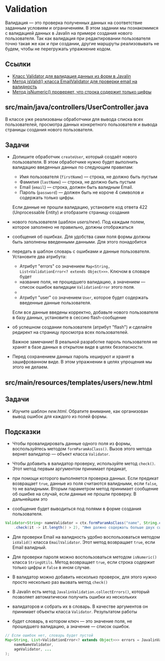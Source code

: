 # Validation

Валидация — это проверка полученных данных на соответствие заданным условиям и ограничениям. В этом задании мы познакомимся 
с валидацией данных в Javalin на примере создания нового пользователя. Так как валидация при редактировании пользователя 
точно такая же как и при создании, другие маршруты реализовывать не будем, чтобы не перегружать упражнение кодом.

## Ссылки

* [Класс Validator для валидация данных из форм в Javalin](https://javalin.io/documentation#validation)
* [Метод isValid() класса EmailValidator для проверки email на валидность](https://commons.apache.org/proper/commons-validator/apidocs/org/apache/commons/validator/routines/EmailValidator.html#isValid-java.lang.String-)
* [Метод isNumeric() проверяет, что строка содержит только цифры](https://commons.apache.org/proper/commons-lang/apidocs/org/apache/commons/lang3/StringUtils.html#isNumeric-java.lang.CharSequence-)

## src/main/java/controllers/UserController.java

В классе уже реализованы обработчики для вывода списка всех пользователей, просмотра данных конкретного пользователя и вывода страницы создания нового пользователя.

## Задачи

* Допишите обработчик `createUser`, который создаёт нового пользователя. В этом обработчике нужно будет выполнить валидацию введенных данных по следующим правилам:

  * Имя пользователя (`firstName`) — строка, не должно быть пустым
  * Фамилия (`lastName`) — строка, не должно быть пустым
  * Email (`email`) — строка, должен быть валидным Email.
  * Пароль (`password`) — должен быть не короче 4 символов и содержать только цифры.

  Если данные не прошли валидацию, установите код ответа 422 (Unprocessable Entity) и отобразите страницу создания 
* нового пользователя (шаблон *users/new*). Под каждым полем, которое заполнено не правильно, должны отображаться 
* сообщения об ошибках. Для удобства сами поля формы должны быть заполнены введенными данными. Для этого понадобится 
* передать в шаблон словарь с ошибками и данные пользователя. Установите два атрибута:

  * Атрибут "errors" со значением `Map<String, List<ValidationError<? extends Object>>>`. Ключом в словаре будет 
  * название поля, не прошедшего валидацию, а значением — список ошибок валидации `ValidationError` этого поля.
  * 
  * Атрибут "user" со значением `User`, которое будет содержать введенные данные пользователя.

  Если все данные введены корректно, добавьте нового пользователя в базу данных, установите в сессию flash-сообщение 
* об успешном создании пользователя (атрибут "flash") и сделайте редирект на страницу просмотра всех пользователей.

  Важное замечание! В реальной разработке пароль пользователя не хранят в базе данных в открытом виде в целях безопасности. 
* Перед сохранением данных пароль хешируют и хранят в зашифрованном виде. В этом упражнении в целях упрощения мы этого не делаем.

## src/main/resources/templates/users/new.html

## Задачи

* Изучите шаблон *new.html*. Обратите внимание, как организован вывод ошибок для каждого из полей формы.

## Подсказки

* Чтобы провалидировать данные одного поля из формы, воспользуйтесь методом `formParamAsClass()`. Вызов этого метода вернет валидатор — объект класса `Validator`.

* Чтобы добавить в валидатор проверку, используйте метод `check()`. Этот метод первым аргументом принимает предикат, 
* при помощи которого выполняется проверка данных. Если предикат возвращает `true`, данные из поля считаются валидными, если `false`, то не валидными.
Вторым параметром метод принимает сообщение об ошибке на случай, если данные не прошли проверку. В дальнейшем это 
* сообщение будет выводиться под полями в форме создания пользователя.

```java
Validator<String> nameValidator = ctx.formParamAsClass("name", String.class)
    .check(it -> it.length() > 2), "Имя должно содержать больше двух символов");
```

* Для проверки Email на валидность удобно воспользоваться методом `isValid()` класса `EmailValidator`. Этот метод возвращает `true`, если Email валидный.

* Для проверки пароля можно воспользоваться методом `isNumeric()` класса `StringUtils`. Метод возвращает `true`, если строка содержит только цифры и `false` в ином случае.

* В валидатор можно добавить несколько проверок, для этого нужно просто несколько раз вызвать метод `check()`

* В Javalin есть метод `JavalinValidation.collectErrors()`, который позволяет автоматически получить ошибки из нескольких 
* валидаторов и собрать их в словарь. В качестве аргументов он принимает объекты класса `Validator`. Результатом работы 
* будет словарь, в котором ключ — это значение поля, не прошедшего валидацию, а значение — список ошибок.

```java
// Если ошибок нет, словарь будет пустой
Map<String, List<ValidationError<? extends Object>>> errors = JavalinValidation.collectErrors(
    nameNameValidator,
    ageValidator, ...
);
```
